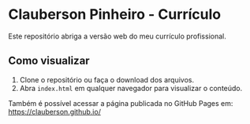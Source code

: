 # Clauberson Pinheiro - Currículo

Este repositório abriga a versão web do meu currículo profissional.

## Como visualizar

1. Clone o repositório ou faça o download dos arquivos.
2. Abra `index.html` em qualquer navegador para visualizar o conteúdo.

Também é possível acessar a página publicada no GitHub Pages em:
<https://clauberson.github.io/>
